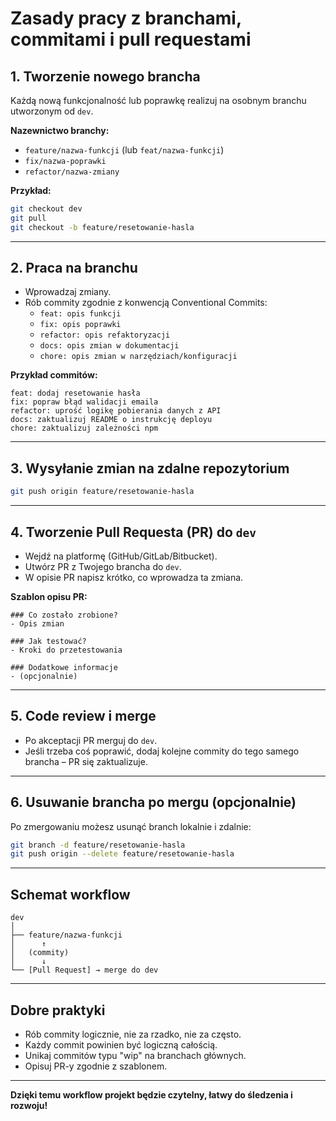 # Zasady pracy z branchami, commitami i pull requestami

## 1. Tworzenie nowego brancha

Każdą nową funkcjonalność lub poprawkę realizuj na osobnym branchu utworzonym od `dev`.

**Nazewnictwo branchy:**

- `feature/nazwa-funkcji` (lub `feat/nazwa-funkcji`)
- `fix/nazwa-poprawki`
- `refactor/nazwa-zmiany`

**Przykład:**

```bash
git checkout dev
git pull
git checkout -b feature/resetowanie-hasla
```

---

## 2. Praca na branchu

- Wprowadzaj zmiany.
- Rób commity zgodnie z konwencją Conventional Commits:
  - `feat: opis funkcji`
  - `fix: opis poprawki`
  - `refactor: opis refaktoryzacji`
  - `docs: opis zmian w dokumentacji`
  - `chore: opis zmian w narzędziach/konfiguracji`

**Przykład commitów:**

```
feat: dodaj resetowanie hasła
fix: popraw błąd walidacji emaila
refactor: uprość logikę pobierania danych z API
docs: zaktualizuj README o instrukcję deployu
chore: zaktualizuj zależności npm
```

---

## 3. Wysyłanie zmian na zdalne repozytorium

```bash
git push origin feature/resetowanie-hasla
```

---

## 4. Tworzenie Pull Requesta (PR) do `dev`

- Wejdź na platformę (GitHub/GitLab/Bitbucket).
- Utwórz PR z Twojego brancha do `dev`.
- W opisie PR napisz krótko, co wprowadza ta zmiana.

**Szablon opisu PR:**

```
### Co zostało zrobione?
- Opis zmian

### Jak testować?
- Kroki do przetestowania

### Dodatkowe informacje
- (opcjonalnie)
```

---

## 5. Code review i merge

- Po akceptacji PR merguj do `dev`.
- Jeśli trzeba coś poprawić, dodaj kolejne commity do tego samego brancha – PR się zaktualizuje.

---

## 6. Usuwanie brancha po mergu (opcjonalnie)

Po zmergowaniu możesz usunąć branch lokalnie i zdalnie:

```bash
git branch -d feature/resetowanie-hasla
git push origin --delete feature/resetowanie-hasla
```

---

## Schemat workflow

```
dev
│
├── feature/nazwa-funkcji
│      ↑
│   (commity)
│      ↓
└── [Pull Request] → merge do dev
```

---

## Dobre praktyki

- Rób commity logicznie, nie za rzadko, nie za często.
- Każdy commit powinien być logiczną całością.
- Unikaj commitów typu "wip" na branchach głównych.
- Opisuj PR-y zgodnie z szablonem.

---

**Dzięki temu workflow projekt będzie czytelny, łatwy do śledzenia i rozwoju!**
